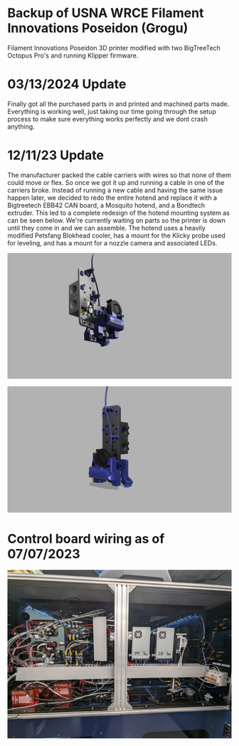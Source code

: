 # Backup of USNA WRCE Filament Innovations Poseidon (Grogu)
Filament Innovations Poseidon 3D printer modified with two BigTreeTech Octopus Pro's and running Klipper firmware.

# 03/13/2024 Update
Finally got all the purchased parts in and printed and machined parts made. Everything is working well, just taking our time going through the setup process to make sure everything works perfectly and we dont crash anything. 

# 12/11/23 Update
The manufacturer packed the cable carriers with wires so that none of them could move or flex. So once we got it up and running a cable in one of the carriers broke. Instead of running a new cable and having the same issue happen later, we decided to redo the entire hotend and replace it with a Bigtreetech EBB42 CAN board, a Mosquito hotend, and a Bondtech extruder. This led to a complete redesign of the hotend mounting system as can be seen below. We're currently waiting on parts so the printer is down until they come in and we can assemble.
The hotend uses a heavily modified Petsfang Blokhead cooler, has a mount for the Klicky probe used for leveling, and has a mount for a nozzle camera and associated LEDs.

![render1](https://github.com/zcohenld/USNA_WRCE_POSEIDON/blob/main/Extruder_Hotend_CAD_20231211.png)

![render2](https://github.com/zcohenld/USNA_WRCE_POSEIDON/blob/main/Extruder_Hotend2_CAD_20211211.png)


# Control board wiring as of 07/07/2023
![controllers as of 07/07/2023](https://github.com/zcohenld/USNA_WRCE_POSEIDON/blob/main/Grogu_Electronics_20230707.jpg)
